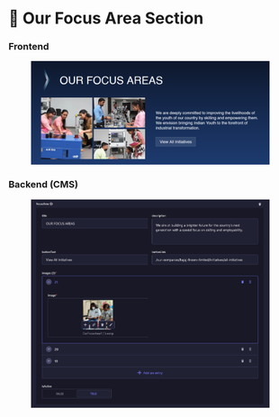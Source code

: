 # 📎 Our Focus Area Section

### **Frontend**

<figure><img src="../../.gitbook/assetsBajajAuto/our-focus-area-section.png" alt=""><figcaption></figcaption></figure>

### Backend (CMS)

<figure><img src="../../.gitbook/assetsBajajAuto/our-focus-area-section-cms.png" alt=""><figcaption></figcaption></figure>
